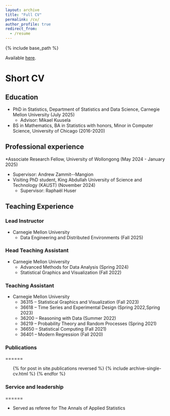 ```yaml
---
layout: archive
title: "Full CV"
permalink: /cv/
author_profile: true
redirect_from:
  - /resume
---
```


{% include base_path %}

Available [here](../files/CV_JW.pdf).

# Short CV

## Education
* PhD in Statistics, Department of Statistics and Data Science, Carnegie Mellon University (July 2025)
  * Advisor: Mikael Kuusela
* BS in Mathematics, BA in Statistics with honors, Minor in Computer Science, University of Chicago (2016-2020)

## Professional experience
*Associate Research Fellow, University of Wollongong (May 2024 - January 2025) 
  * Supervisor: Andrew Zammit--Mangion
* Visiting PhD student, King Abdullah University of Science and Technology (KAUST) (November 2024) 
  * Supervisor: Raphaël Huser


## Teaching Experience

### Lead Instructor

* Carnegie Mellon University
  * Data Engineering and Distributed Environments (Fall 2025)

### Head Teaching Assistant

* Carnegie Mellon University
  * Advanced Methods for Data Analysis (Spring 2024)
  * Statistical Graphics and Visualization (Fall 2022)

### Teaching Assistant

* Carnegie Mellon University
  * 36315 – Statistical Graphics and Visualization (Fall 2023)
  * 36618 – Time Series and Experimental Design (Spring 2022,Spring 2023)
  * 36200 – Reasoning with Data (Summer 2022)
  * 36219 – Probability Theory and Random Processes (Spring 2021)
  * 36650 – Statistical Computing (Fall 2021)
  * 36401 – Modern Regression (Fall 2020)

### Publications
======
  <ul>{% for post in site.publications reversed %}
    {% include archive-single-cv.html %}
  {% endfor %}</ul>

### Service and leadership
======
* Served as referee for The Annals of Applied Statistics


  
